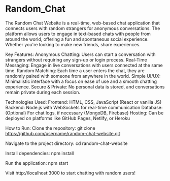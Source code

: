 # Random_Chat
The Random Chat Website is a real-time, web-based chat application that connects users with random strangers for anonymous conversations. The platform allows users to engage in text-based chats with people from around the world, offering a fun and spontaneous social experience. Whether you're looking to make new friends, share experiences.

Key Features:
Anonymous Chatting: Users can start a conversation with strangers without requiring any sign-up or login process.
Real-Time Messaging: Engage in live conversations with users connected at the same time.
Random Matching: Each time a user enters the chat, they are randomly paired with someone from anywhere in the world.
Simple UI/UX: Minimalistic interface with a focus on ease of use and a smooth chatting experience.
Secure & Private: No personal data is stored, and conversations remain private during each session.

Technologies Used:
Frontend: HTML, CSS, JavaScript (React or vanilla JS)
Backend: Node.js with WebSockets for real-time communication
Database: (Optional) For chat logs, if necessary (MongoDB, Firebase)
Hosting: Can be deployed on platforms like GitHub Pages, Netlify, or Heroku

How to Run:
Clone the repository:
git clone https://github.com/username/random-chat-website.git

Navigate to the project directory: cd random-chat-website

Install dependencies: npm install

Run the application: npm start

Visit http://localhost:3000 to start chatting with random users!
